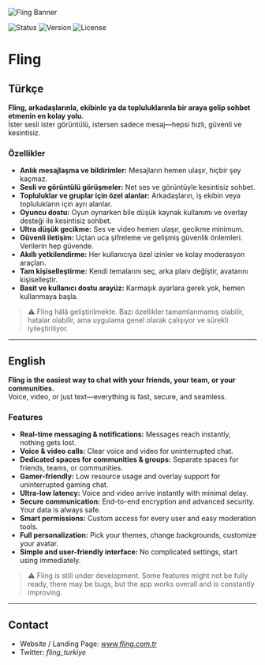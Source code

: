 ![Fling Banner](https://via.placeholder.com/1000x200.png?text=Fling+Banner)

![Status](https://img.shields.io/badge/status-developing-yellow)
![Version](https://img.shields.io/badge/version-0.1-blue)
![License](https://img.shields.io/badge/license-All%20Rights%20Reserved-red)

# Fling

## Türkçe
**Fling, arkadaşlarınla, ekibinle ya da topluluklarınla bir araya gelip sohbet etmenin en kolay yolu.**  
İster sesli ister görüntülü, istersen sadece mesaj—hepsi hızlı, güvenli ve kesintisiz.

### Özellikler
- **Anlık mesajlaşma ve bildirimler:** Mesajların hemen ulaşır, hiçbir şey kaçmaz.  
- **Sesli ve görüntülü görüşmeler:** Net ses ve görüntüyle kesintisiz sohbet.  
- **Topluluklar ve gruplar için özel alanlar:** Arkadaşların, iş ekibin veya toplulukların için ayrı alanlar.  
- **Oyuncu dostu:** Oyun oynarken bile düşük kaynak kullanımı ve overlay desteği ile kesintisiz sohbet.  
- **Ultra düşük gecikme:** Ses ve video hemen ulaşır, gecikme minimum.  
- **Güvenli iletişim:** Uçtan uca şifreleme ve gelişmiş güvenlik önlemleri. Verilerin hep güvende.  
- **Akıllı yetkilendirme:** Her kullanıcıya özel izinler ve kolay moderasyon araçları.  
- **Tam kişiselleştirme:** Kendi temalarını seç, arka planı değiştir, avatarını kişiselleştir.  
- **Basit ve kullanıcı dostu arayüz:** Karmaşık ayarlara gerek yok, hemen kullanmaya başla.  

> ⚠️ Fling hâlâ geliştirilmekte. Bazı özellikler tamamlanmamış olabilir, hatalar olabilir, ama uygulama genel olarak çalışıyor ve sürekli iyileştiriliyor.
---

## English
**Fling is the easiest way to chat with your friends, your team, or your communities.**  
Voice, video, or just text—everything is fast, secure, and seamless.

### Features
- **Real-time messaging & notifications:** Messages reach instantly, nothing gets lost.  
- **Voice & video calls:** Clear voice and video for uninterrupted chat.  
- **Dedicated spaces for communities & groups:** Separate spaces for friends, teams, or communities.  
- **Gamer-friendly:** Low resource usage and overlay support for uninterrupted gaming chat.  
- **Ultra-low latency:** Voice and video arrive instantly with minimal delay.  
- **Secure communication:** End-to-end encryption and advanced security. Your data is always safe.  
- **Smart permissions:** Custom access for every user and easy moderation tools.  
- **Full personalization:** Pick your themes, change backgrounds, customize your avatar.  
- **Simple and user-friendly interface:** No complicated settings, start using immediately.  

> ⚠️ Fling is still under development. Some features might not be fully ready, there may be bugs, but the app works overall and is constantly improving.
---

## Contact
- Website / Landing Page: *www.fling.com.tr*  
- Twitter: *fling_turkiye*  
